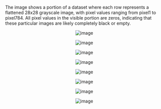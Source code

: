 The image shows a portion of a dataset where each row represents a flattened 28x28 grayscale image, with pixel values ranging from pixel1 to pixel784. All pixel values in the visible portion are zeros, indicating that these particular images are likely completely black or empty.



<p align="center">
  <img src="https://github.com/user-attachments/assets/4690d6b8-8c26-499a-abce-7fc4d8640e9f" alt="image">
</p>

<p align="center">
  <img src="https://github.com/user-attachments/assets/7b4e42ea-b9f1-44e2-a1e7-441c5220302e" alt="image">
</p>

<p align="center">
  <img src="https://github.com/user-attachments/assets/b889c322-9f36-4f0c-ad0c-707916c42f0d" alt="image">
</p>

<p align="center">
  <img src="https://github.com/user-attachments/assets/8127e4be-a2cf-49f2-8aca-8df6a73248d3" alt="image">
</p>

<p align="center">
  <img src="https://github.com/user-attachments/assets/d5f1220f-9346-467c-9899-18eb95246573" alt="image">
</p>

<p align="center">
  <img src="https://github.com/user-attachments/assets/ccb64851-bfab-4692-a963-01748fcf26fb" alt="image">
</p>

<p align="center">
  <img src="https://github.com/user-attachments/assets/8df4862e-572a-4ae5-abe3-a0899b7806da" alt="image">
</p>

<p align="center">
  <img src="https://github.com/user-attachments/assets/183a95d0-da0f-4a1c-886a-dbb8f69eceb7" alt="image">
</p>

